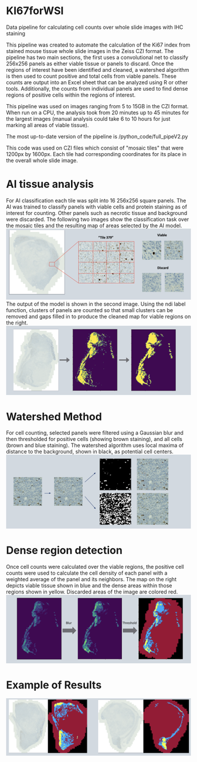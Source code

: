 # KI67forWSI
Data pipeline for calculating cell counts over whole slide images with IHC staining

This pipeline was created to automate the calculation of the Ki67 index from stained mouse tissue whole slide images in the Zeiss CZI format.
The pipeline has two main sections, the first uses a convolutional net to classify 256x256 panels as either viable tissue or panels to discard. Once the regions of interest have been identified and cleaned, a watershed algorithm is then used to count positive and total cells from viable panels. These counts are output into an Excel sheet that can be analyzed using R or other tools. Additionally, the counts from individual panels are used to find dense regions of positive cells within the regions of interest.

This pipeline was used on images ranging from 5 to 15GB in the CZI format. When run on a CPU, the analysis took from 20 minutes up to 45 minutes for the largest images (manual analysis could take 6 to 10 hours for just marking all areas of viable tissue).

The most up-to-date version of the pipeline is /python_code/full_pipeV2.py

This code was used on CZI files which consist of "mosaic tiles" that were 1200px by 1600px. Each tile had corresponding coordinates for its place in the overall whole slide image. 

# AI tissue analysis
For AI classification each tile was split into 16 256x256 square panels. The AI was trained to classify panels with viable cells and protein staining as of interest for counting. Other panels such as necrotic tissue and background were discarded. The following two images show the classification task over the mosaic tiles and the resulting map of areas selected by the AI model.
![Screenshot](readme_images/ai_task_snapshot.png)
The output of the model is shown in the second image. Using the ndi label function, clusters of panels are counted so that small clusters can be removed and gaps filled in to produce the cleaned map for viable regions on the right.
![Screenshot](readme_images/AI_tissue_img.png)

# Watershed Method
For cell counting, selected panels were filtered using a Gaussian blur and then thresholded for positive cells (showing brown staining), and all cells (brown and blue staining). The watershed algorithm uses local maxima of distance to the background, shown in black, as potential cell centers.
![Screenshot](readme_images/watershed_example.png)

# Dense region detection
Once cell counts were calculated over the viable regions, the positive cell counts were used to calculate the cell density of each panel with a weighted average of the panel and its neighbors.
The map on the right depicts viable tissue shown in blue and the dense areas within those regions shown in yellow. Discarded areas of the image are colored red.
![Screenshot](readme_images/cell_count_density_map.png)

# Example of Results
![Screenshot](readme_images/result_examples.png)
